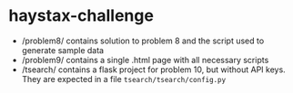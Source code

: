 # haystax-challenge

* /problem8/ contains solution to problem 8 and the script used to generate sample data
* /problem9/ contains a single .html page with all necessary scripts
* /tsearch/ contains a flask project for problem 10, but without API keys. They are expected in a file `tsearch/tsearch/config.py`